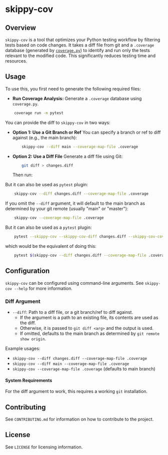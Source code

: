 # skippy-cov

## Overview

`skippy-cov` is a tool that optimizes your Python testing workflow by filtering tests based on code changes. It takes a diff file from git and a `.coverage` database (generated by [`coverage.py`](https://coverage.readthedocs.io/)) to identify and run only the tests relevant to the modified code. This significantly reduces testing time and resources.


## Usage

To use this, you first need to generate the following required files:

* **Run Coverage Analysis:** Generate a `.coverage` database using `coverage.py`.

```bash
    coverage run -m pytest
```

You can provide the diff to `skippy-cov` in two ways:


* **Option 1: Use a Git Branch or Ref**
  You can specify a branch or ref to diff against (e.g., the main branch):

  ```bash
      skippy-cov --diff main --coverage-map-file .coverage
  ```

* **Option 2: Use a Diff File**
  Generate a diff file using Git:

  ```bash
      git diff > changes.diff
  ```

  Then run:

But it can also be used as `pytest` plugin:
  ```bash
      skippy-cov --diff changes.diff --coverage-map-file .coverage
  ```


If you omit the `--diff` argument, it will default to the main branch as determined by your git remote (usually "main" or "master"):

  ```bash
      skippy-cov --coverage-map-file .coverage
  ```

But it can also be used as a `pytest` plugin:

```bash
    pytest --skippy-cov --skippy-cov-diff changes.diff --skippy-cov-coverage-map-file .coverage
```

which would be the equivalent of doing this:

```bash
    pytest $(skippy-cov --diff changes.diff --coverage-map-file .coverage)
```

## Configuration

`skippy-cov` can be configured using command-line arguments. See `skippy-cov --help` for more information.

### Diff Argument

- `--diff`: Path to a diff file, or a git branch/ref to diff against.
  - If the argument is a path to an existing file, its contents are used as the diff.
  - Otherwise, it is passed to `git diff <arg>` and the output is used.
  - If omitted, defaults to the main branch as determined by `git remote show origin`.

Example usages:
- `skippy-cov --diff changes.diff --coverage-map-file .coverage`
- `skippy-cov --diff main --coverage-map-file .coverage`
- `skippy-cov --coverage-map-file .coverage` (defaults to main branch)

#### System Requirements

For the diff argument to work, this requires a working `git` installation.

## Contributing

See `CONTRIBUTING.md` for information on how to contribute to the project.

## License

See `LICENSE` for licensing information.
